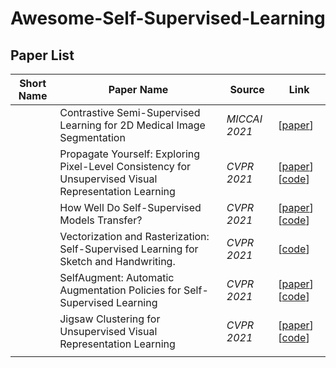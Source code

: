 # Awesome-Self-Supervised-Learning

## Paper List

| Short Name | Paper Name                                                   | Source        | Link                                                         |
| ---------- | ------------------------------------------------------------ | ------------- | ------------------------------------------------------------ |
|            | Contrastive Semi-Supervised Learning for 2D Medical Image Segmentation | *MICCAI 2021* | [[paper](https://arxiv.org/abs/2106.06801)]                  |
|            | Propagate Yourself: Exploring Pixel-Level Consistency for Unsupervised Visual Representation Learning | *CVPR 2021*   | [[paper](https://arxiv.org/pdf/2011.10043)] [[code](https://github.com/zdaxie/PixPro)] |
|            | How Well Do Self-Supervised Models Transfer?                 | *CVPR 2021*   | [[paper](https://arxiv.org/abs/2011.13377)] [[code](https://github.com/linusericsson/ssl-transfer)] |
|            | Vectorization and Rasterization: Self-Supervised Learning for Sketch and Handwriting. | *CVPR 2021*   | [[code](https://github.com/AyanKumarBhunia/Self-Supervised-Learning-for-Sketch)] |
|            | SelfAugment: Automatic Augmentation Policies for Self-Supervised Learning | *CVPR 2021*   | [[paper](https://arxiv.org/abs/2009.07724)] [[code](https://github.com/cjrd/selfaugment)] |
|            | Jigsaw Clustering for Unsupervised Visual Representation Learning | *CVPR 2021*   | [[paper](https://arxiv.org/abs/2104.00323)] [[code](https://github.com/dvlab-research/JigsawClustering)] |
|            |                                                              |               |                                                              |